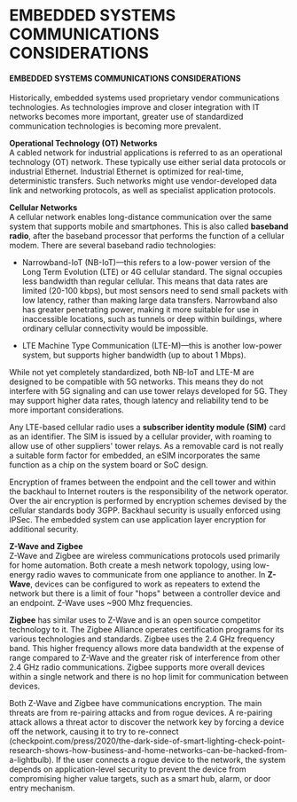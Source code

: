 # EMBEDDED SYSTEMS COMMUNICATIONS CONSIDERATIONS

#### EMBEDDED SYSTEMS COMMUNICATIONS CONSIDERATIONS

Historically, embedded systems used proprietary vendor communications technologies. As technologies improve and closer integration with IT networks becomes more important, greater use of standardized communication technologies is becoming more prevalent.

**Operational Technology (OT) Networks**  
A cabled network for industrial applications is referred to as an operational technology (OT) network. These typically use either serial data protocols or industrial Ethernet. Industrial Ethernet is optimized for real-time, deterministic transfers. Such networks might use vendor-developed data link and networking protocols, as well as specialist application protocols.

**Cellular Networks**  
A cellular network enables long-distance communication over the same system that supports mobile and smartphones. This is also called **baseband radio**, after the baseband processor that performs the function of a cellular modem. There are several baseband radio technologies:

-   Narrowband-IoT (NB-IoT)—this refers to a low-power version of the Long Term Evolution (LTE) or 4G cellular standard. The signal occupies less bandwidth than regular cellular. This means that data rates are limited (20-100 kbps), but most sensors need to send small packets with low latency, rather than making large data transfers. Narrowband also has greater penetrating power, making it more suitable for use in inaccessible locations, such as tunnels or deep within buildings, where ordinary cellular connectivity would be impossible.
  
-   LTE Machine Type Communication (LTE-M)—this is another low-power system, but supports higher bandwidth (up to about 1 Mbps).
  

While not yet completely standardized, both NB-IoT and LTE-M are designed to be compatible with 5G networks. This means they do not interfere with 5G signaling and can use tower relays developed for 5G. They may support higher data rates, though latency and reliability tend to be more important considerations.

Any LTE-based cellular radio uses a **subscriber identity module (SIM)** card as an identifier. The SIM is issued by a cellular provider, with roaming to allow use of other suppliers' tower relays. As a removable card is not really a suitable form factor for embedded, an eSIM incorporates the same function as a chip on the system board or SoC design.

Encryption of frames between the endpoint and the cell tower and within the backhaul to Internet routers is the responsibility of the network operator. Over the air encryption is performed by encryption schemes devised by the cellular standards body 3GPP. Backhaul security is usually enforced using IPSec. The embedded system can use application layer encryption for additional security.

**Z-Wave and Zigbee**  
Z-Wave and Zigbee are wireless communications protocols used primarily for home automation. Both create a mesh network topology, using low-energy radio waves to communicate from one appliance to another. In **Z-Wave**, devices can be configured to work as repeaters to extend the network but there is a limit of four "hops" between a controller device and an endpoint. Z-Wave uses ~900 Mhz frequencies.

**Zigbee** has similar uses to Z-Wave and is an open source competitor technology to it. The Zigbee Alliance operates certification programs for its various technologies and standards. Zigbee uses the 2.4 GHz frequency band. This higher frequency allows more data bandwidth at the expense of range compared to Z-Wave and the greater risk of interference from other 2.4 GHz radio communications. Zigbee supports more overall devices within a single network and there is no hop limit for communication between devices.

Both Z-Wave and Zigbee have communications encryption. The main threats are from re-pairing attacks and from rogue devices. A re-pairing attack allows a threat actor to discover the network key by forcing a device off the network, causing it to try to re-connect (checkpoint.com/press/2020/the-dark-side-of-smart-lighting-check-point-research-shows-how-business-and-home-networks-can-be-hacked-from-a-lightbulb). If the user connects a rogue device to the network, the system depends on application-level security to prevent the device from compromising higher value targets, such as a smart hub, alarm, or door entry mechanism.